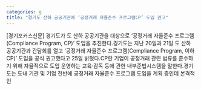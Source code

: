 ```yaml
---
categories: g
title: "경기도 산하 공공기관에 ‘공정거래 자율준수 프로그램CP’ 도입 권고"
---
```

[경기포커스신문] 경기도가 도 산하 공공기관을 대상으로 ‘공정거래 자율준수 프로그램(Compliance Program, CP)’ 도입을 추진한다.경기도는 지난 20일과 21일 도 산하 공공기관과 간담회를 열고 ‘공정거래 자율준수 프로그램(Compliance Program, 이하 CP)’ 도입을 공식 권고했다고 25일 밝혔다.CP란 기업이 공정거래 관련 법류를 준수하기 위해 자율적으로 도입 운영하는 교육·감독 등에 관한 내부준법시스템을 말한다.경기도는 도내 기관 및 기업 전반에 공정거래 자율준수 프로그램 도입을 계획 중인데 본격적인